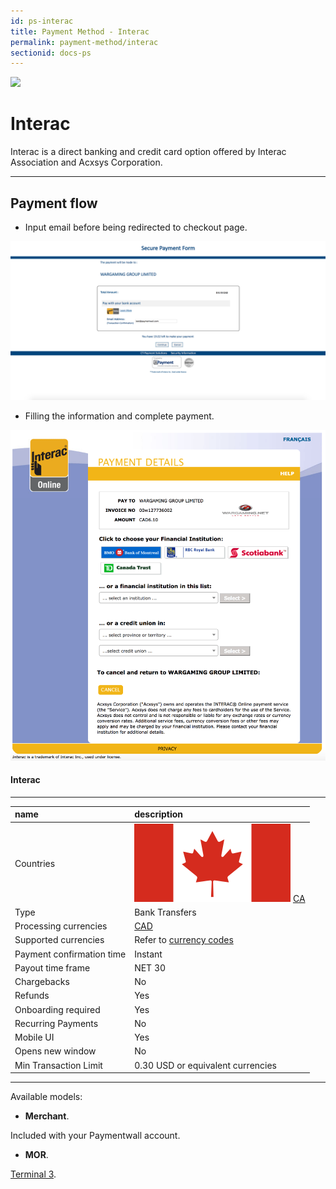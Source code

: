 ```yaml
---
id: ps-interac
title: Payment Method - Interac
permalink: payment-method/interac
sectionid: docs-ps
---
```


<div class="docs-ps-header">
    <div class="docs-ps-logo">
        <img src="https://api.paymentwall.com/images/ps_logos/pm_interac.png">
    </div>
    <h1>Interac</h1>
</div>

<div class="docs-ps-body" markdown="1">

<div class="docs-ps-instructions" markdown="1">

Interac is a direct banking and credit card option offered by Interac Association and Acxsys Corporation.

*** 

## Payment flow

* Input email before being redirected to checkout page.

<div class="docs-img docs-medium-img">
    <img src="/textures/pic/payment-system/bank-transfer/interac/interac_preset.png">
</div>

* Filling the information and complete payment.

<div class="docs-img docs-medium-img">
    <img src="/textures/pic/payment-system/bank-transfer/interac/interac_checkout.png">
</div>

</div>

<div class="docs-ps-attributes" markdown="1">
<div class="docs-ps-attributes-body" markdown="1">

#### Interac

***

|name|description|
|:--|:--|
|Countries| <img class="flags" src="/textures/pic/flags/north_america/canada.png"> [CA](https://en.wikipedia.org/wiki/Canada)|
|Type|Bank Transfers|
|Processing currencies|[CAD](https://en.wikipedia.org/wiki/Canadian_dollar)|
|Supported currencies| Refer to [currency codes](/reference/currencies)|
|Payment confirmation time|Instant|
|Payout time frame| NET 30|
|Chargebacks|No|
|Refunds|Yes|
|Onboarding required| Yes|
|Recurring Payments|No|
|Mobile UI|Yes|
|Opens new window|No|
|Min Transaction Limit|0.30 USD or equivalent currencies|

***

Available models:

* **Merchant**. 

Included with your Paymentwall account.

* **MOR**. 

[Terminal 3](https://www.terminal3.com/).

</div>
</div>

</div>